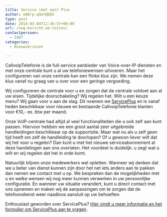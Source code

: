 ```yaml
---
title: Service (met een) Plus
author: oN0rp-q9oY@DEh
type: post
date: 2014-03-04T11:36:57+00:00
url: /nog-bericht-om-testen/
contactpersoon:
  - 1997
categories:
  - Nieuwsbrieven

---
```

<!--more-->CallvoipTelefonie is de full-service aanbieder van Voice-over-IP diensten en met onze centrale kunt u al uw telefoniewensen uitvoeren. Maar het configureren van onze centrale kan een flinke klus zijn. We nemen deze klus vanaf nu graag van u over voor een geringe vergoeding.

Wij configureren de centrale voor u en zorgen dat de centrale voldoet aan al uw eisen. Tijdelijke doorschakeling? Wij regelen het. Wilt u een keuze menu? Wij gaan voor u aan de slag. Dit noemen we <a href="/callvoippower/powerservices/serviceplus/" target="_blank">ServicePlus</a> en is vanaf heden beschikbaar voor nieuwe en bestaande CallvoipTelefonie klanten voor €10,- ex. btw per maand.

Onze VoIP-centrale had altijd al veel functionaliteiten die u ook zelf aan kunt passen. Hiervoor hebben we een groot aantal zeer uitgebreide handleidingen beschikbaar op de supportsite. Maar wat nu als u zelf geen tijd heeft om zelf de handleiding te doorlopen? Of u gewoon liever wilt dat wij het voor u regelen? Dan kunt u met het nieuwe serviceabonnement al deze handelingen aan ons overlaten. Het voordeel is duidelijk: u zegt wat u wilt en wij regelen dat het in orde komt.

Natuurlijk blijven onze medewerkers wel opletten. Wanneer wij denken dat we u beter van dienst kunnen zijn door het net iets anders aan te pakken dan nemen we contact met u op. We bespreken dan de mogelijkheden met u en welke wensen wij nog meer kunnen verwerken in uw persoonlijke configuratie. En wanneer uw situatie verandert, kunt u direct contact met ons opnemen en maken wij de aanpassingen om te zorgen dat de telefoondienst weer naadloos aansluit op uw behoeften.

Enthousiast geworden over ServicePlus? <a href="/mijncallvoip/aanvragen/serviceplus-aanvragen/" target="_blank">Hier vindt u meer informatie en het formulier om ServicePlus aan te vragen</a>.